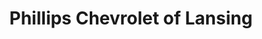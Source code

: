 ---
title: "Phillips Chevrolet of Lansing"
url: /lansing/phillips-chevrolet-of-lansing/
shop: car repair
---